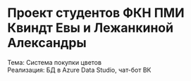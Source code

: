 # Проект студентов ФКН ПМИ Квиндт Евы и Лежанкиной Александры

Тема: Система покупки цветов  
Реализация: БД в Azure Data Studio, чат-бот ВК
